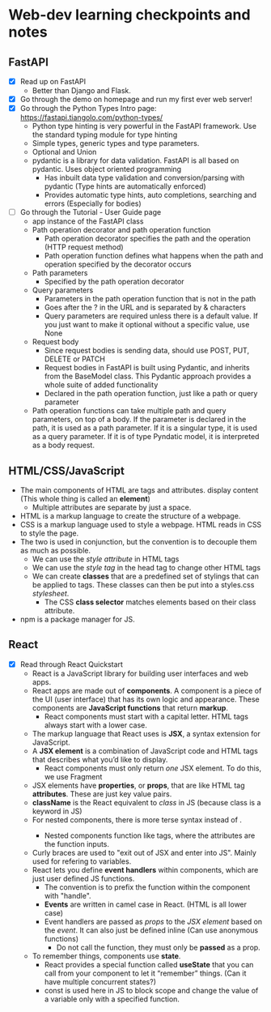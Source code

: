 # Web-dev learning checkpoints and notes
## FastAPI
- [x] Read up on FastAPI
  - Better than Django and Flask.
- [x] Go through the demo on homepage and run my first ever web server!
- [x] Go through the Python Types Intro page: https://fastapi.tiangolo.com/python-types/ 
  - Python type hinting is very powerful in the FastAPI framework. Use the standard typing module for type hinting
  - Simple types, generic types and type parameters.
  - Optional and Union
  - pydantic is a library for data validation. FastAPI is all based on pydantic. Uses object oriented programming
      - Has inbuilt data type validation and conversion/parsing with pydantic (Type hints are automatically enforced)
      - Provides automatic type hints, auto completions, searching and errors (Especially for bodies)
- [ ] Go through the Tutorial - User Guide page
  - app instance of the FastAPI class
  - Path operation decorator and path operation function  
    - Path operation decorator specifies the path and the operation (HTTP request method) 
    - Path operation function defines what happens when the path and operation specified by the decorator occurs
  - Path parameters 
    - Specified by the path operation decorator
  - Query parameters
    - Parameters in the path operation function that is not in the path
    - Goes after the ? in the URL and is separated by & characters
    - Query parameters are required unless there is a default value. If you just want to make it optional without a specific value, use None
  - Request body 
    - Since request bodies is sending data, should use POST, PUT, DELETE or PATCH
    - Request bodies in FastAPI is built using Pydantic, and inherits from the BaseModel class. This Pydantic approach provides a whole suite of added functionality
    - Declared in the path operation function, just like a path or query parameter
  - Path operation functions can take multiple path and query parameters, on top of a body. If the parameter is declared in the path, it is used as a path parameter. If it is a singular type, it is used as a query parameter. If it is of type Pyndatic model, it is interpreted as a body request.
  

## HTML/CSS/JavaScript
- The main components of HTML are tags and attributes. <tag attribute="value"> display content </tag> (This whole thing is called an **element**)
  - Multiple attributes are separate by just a space.
- HTML is a markup language to create the structure of a webpage.
- CSS is a markup language used to style a webpage. HTML reads in CSS to style the page. 
- The two is used in conjunction, but the convention is to decouple them as much as possible. 
  - We can use the *style attribute* in HTML tags  
  - We can use the *style tag* in the head tag to change other HTML tags
  - We can create **classes** that are a predefined set of stylings that can be applied to tags. These classes can then be put into a styles.css *stylesheet*.
    - The CSS **class selector** matches elements based on their class attribute.
- npm is a package manager for JS.
 

## React
- [x] Read through React Quickstart
  - React is a JavaScript library for building user interfaces and web apps.
  - React apps are made out of **components**. A component is a piece of the UI (user interface) that has its own logic and appearance. These components are **JavaScript functions** that return **markup**.
    - React components must start with a capital letter. HTML tags always start with a lower case.
  - The markup language that React uses is **JSX**, a syntax extension for JavaScript.
  - A **JSX element** is a combination of JavaScript code and HTML tags that describes what you’d like to display.
    - React components must only return *one* JSX element. To do this, we use Fragment  
  - JSX elements have **properties**, or **props**, that are like HTML tag **attributes**. These are just key value pairs.
  - **className** is the React equivalent to *class* in JS (because class is a keyword in JS)
  - For nested components, there is more terse syntax <Component /> instead of <Component> </Component>.
    - Nested components function like tags, where the attributes are the function inputs. 
  - Curly braces are used to "exit out of JSX and enter into JS". Mainly used for refering to variables.
  - React lets you define **event handlers** within components, which are just user defined JS functions.
    - The convention is to prefix the function within the component with "handle".
    - **Events** are written in camel case in React. (HTML is all lower case)
    - Event handlers are passed as *props* to the *JSX element* based on the *event*. It can also just be defined inline (Can use anonymous functions) 
      - Do not call the function, they must only be **passed** as a prop. 
  - To remember things, components use **state**.
    - React provides a special function called **useState** that you can call from your component to let it “remember” things. (Can it have multiple concurrent states?)
    - const is used here in JS to block scope and change the value of a variable only with a specified function.

